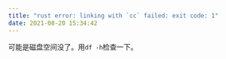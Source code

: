 ```yaml
---
title: "rust error: linking with `cc` failed: exit code: 1"
date: 2021-08-20 15:34:42
---
```


可能是磁盘空间没了。用`df -h`检查一下。
